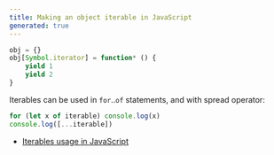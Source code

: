 ```yaml
---
title: Making an object iterable in JavaScript
generated: true
---
```


```js
obj = {}
obj[Symbol.iterator] = function* () {
    yield 1
    yield 2
}
```

Iterables can be used in `for`..`of` statements, and with spread operator:

```js
for (let x of iterable) console.log(x)
console.log([...iterable])
```

- [Iterables usage in JavaScript](en-US/javascript/iterables-usage.md)
